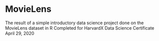 # MovieLens
The result of a simple introductory data science project done on the MovieLens dataset in R
Completed for HarvardX Data Science Certificate April 29, 2020
